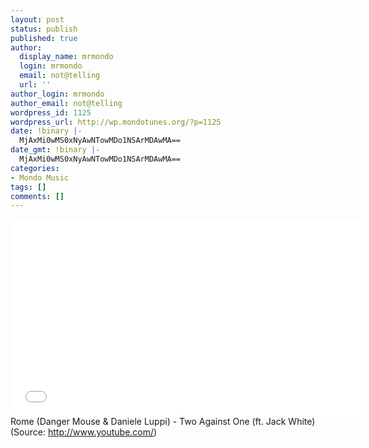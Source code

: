 ```yaml
---
layout: post
status: publish
published: true
author:
  display_name: mrmondo
  login: mrmondo
  email: not@telling
  url: ''
author_login: mrmondo
author_email: not@telling
wordpress_id: 1125
wordpress_url: http://wp.mondotunes.org/?p=1125
date: !binary |-
  MjAxMi0wMS0xNyAwNTowMDo1NSArMDAwMA==
date_gmt: !binary |-
  MjAxMi0wMS0xNyAwNTowMDo1NSArMDAwMA==
categories:
- Mondo Music
tags: []
comments: []
---
```

<iframe width="560" height="315" src="//www.youtube.com/embed/lF_C7BvAf_A" frameborder="0"> </iframe>
Rome (Danger Mouse &amp; Daniele Luppi) - Two Against One (ft. Jack White)
<div class="attribution">(<span>Source:</span> <a href="http://www.youtube.com/">http://www.youtube.com/</a>)</div>
